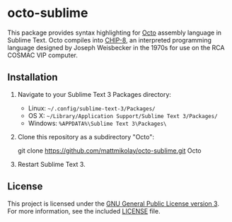# octo-sublime
This package provides syntax highlighting for [Octo][1] assembly language in
Sublime Text. Octo compiles into [CHIP-8][2], an interpreted programming
language designed by Joseph Weisbecker in the 1970s for use on the RCA COSMAC
VIP computer.

## Installation
1. Navigate to your Sublime Text 3 Packages directory:
    - Linux: `~/.config/sublime-text-3/Packages/`
    - OS X: `~/Library/Application Support/Sublime Text 3/Packages/`
    - Windows: `%APPDATA%\Sublime Text 3\Packages\`

2. Clone this repository as a subdirectory "Octo":

    git clone https://github.com/mattmikolay/octo-sublime.git Octo

3. Restart Sublime Text 3.

## License
This project is licensed under the [GNU General Public License version 3][3].
For more information, see the included [LICENSE][4] file.

[1]: http://github.com/JohnEarnest/Octo "JohnEarnest / Octo"
[2]: http://en.wikipedia.org/wiki/CHIP-8 "CHIP-8"
[3]: http://www.gnu.org/licenses/gpl-3.0.html "GNU General Public License"
[4]: LICENSE "GNU GENERAL PUBLIC LICENSE"
